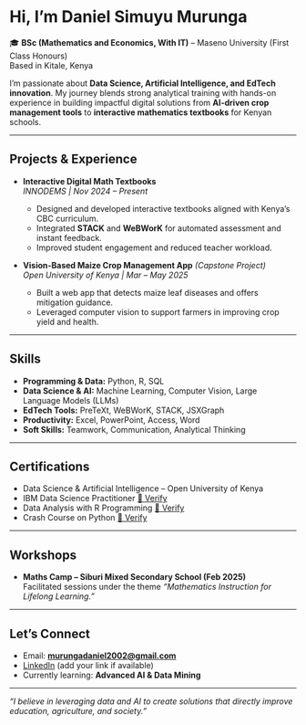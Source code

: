 # Hi, I’m Daniel Simuyu Murunga  

🎓 **BSc (Mathematics and Economics, With IT)** – Maseno University (First Class Honours)  
Based in Kitale, Kenya  

I’m passionate about **Data Science, Artificial Intelligence, and EdTech innovation**. My journey blends strong analytical training with hands-on experience in building impactful digital solutions from **AI-driven crop management tools** to **interactive mathematics textbooks** for Kenyan schools.  

---

## Projects & Experience  

- **Interactive Digital Math Textbooks**  
  *INNODEMS | Nov 2024 – Present*  
  - Designed and developed interactive textbooks aligned with Kenya’s CBC curriculum.  
  - Integrated **STACK** and **WeBWorK** for automated assessment and instant feedback.  
  - Improved student engagement and reduced teacher workload.  

- **Vision-Based Maize Crop Management App** *(Capstone Project)*  
  *Open University of Kenya | Mar – May 2025*  
  - Built a web app that detects maize leaf diseases and offers mitigation guidance.  
  - Leveraged computer vision to support farmers in improving crop yield and health.  

---

## Skills  

- **Programming & Data:** Python, R, SQL  
- **Data Science & AI:** Machine Learning, Computer Vision, Large Language Models (LLMs)  
- **EdTech Tools:** PreTeXt, WeBWorK, STACK, JSXGraph  
- **Productivity:** Excel, PowerPoint, Access, Word  
- **Soft Skills:** Teamwork, Communication, Analytical Thinking  

---

## Certifications  

- Data Science & Artificial Intelligence – Open University of Kenya  
- IBM Data Science Practitioner [🔗 Verify](https://www.credly.com/badges/80bbf381-3f94-4d64-8bc2-8689fc7c13a9)  
- Data Analysis with R Programming [🔗 Verify](https://coursera.org/verify/CR4QWBWCLFAJ)  
- Crash Course on Python [🔗 Verify](https://coursera.org/verify/QGWRP8ABQZKU)  

---

## Workshops  

- **Maths Camp – Siburi Mixed Secondary School (Feb 2025)**  
  Facilitated sessions under the theme *“Mathematics Instruction for Lifelong Learning.”*  

---

## Let’s Connect  

- Email: **murungadaniel2002@gmail.com**  
- [LinkedIn](https://www.linkedin.com/in/daniel-murunga-81748a240) (add your link if available)  
- Currently learning: **Advanced AI & Data Mining**  

---

*“I believe in leveraging data and AI to create solutions that directly improve education, agriculture, and society.”*  


